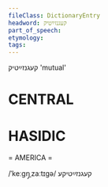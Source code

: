 ```yaml
---
fileClass: DictionaryEntry
headword: קעגנזײַטיק
part_of_speech: 
etymology: 
tags: 
---
```

קעגנזײַטיק
'mutual'

CENTRAL
========

HASIDIC
=======
= AMERICA = 

/ˈkeːgŋ̩ˌzaːtɪgə/ קעגנזײַטיקע